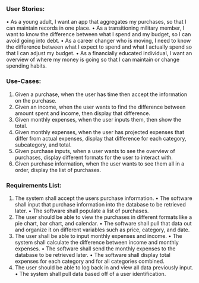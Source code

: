 ### User Stories:
•	As a young adult, I want an app that aggregates my purchases, so that I can maintain records in one place.
•	As a transitioning military member, I want to know the difference between what I spend and my budget, so I can avoid going into debt.
•	As a career changer who is moving, I need to know the difference between what I expect to spend and what I actually spend so that I can adjust my budget.
•	As a financially educated individual, I want an overview of where my money is going so that I can maintain or change spending habits.
### Use-Cases:
1.	Given a purchase, when the user has time then accept the information on the purchase.
2.	Given an income, when the user wants to find the difference between amount spent and income, then display that difference.
3.	Given monthly expenses, when the user inputs them, then show the total.
4.	Given monthly expenses, when the user has projected expenses that differ from actual expenses, display that difference for each category, subcategory, and total.
5.	Given purchase inputs, when a user wants to see the overview of purchases, display different formats for the user to interact with.
6.	Given purchase information, when the user wants to see them all in a order, display the list of purchases.
### Requirements List:
1.  The system shall accept the users purchase information. 
•   The software shall input that purchase information into the database to be retrieved later.
•   The software shall populate a list of purchases.
2. The user should be able to view the purchases in different formats like a pie chart, bar chart, and calendar.
•   The software shall pull that data out and organize it on different variables such as price, category, and date.
3. The user shall be able to input monthly expenses and income.
•   The system shall calculate the difference between income and monthly expenses.
•   The software shall send the monthly expenses to the database to be retrieved later.
•   The software shall display total expenses for each category and for all categories combined.
4. The user should be able to log back in and view all data previously input.
•    The system shall pull data based off of a user identification.
